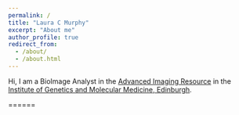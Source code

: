 ```yaml
---
permalink: /
title: "Laura C Murphy"
excerpt: "About me"
author_profile: true
redirect_from: 
  - /about/
  - /about.html
---
```


Hi, I am a BioImage Analyst in the [Advanced Imaging Resource](www.igmmimaging.com) in the [Institute of Genetics and Molecular Medicine, Edinburgh](https://www.ed.ac.uk/igmm). 

======
